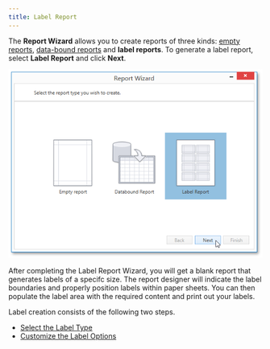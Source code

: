 ```yaml
---
title: Label Report
---
```

The **Report Wizard** allows you to create reports of three kinds: [empty reports](../../../../../interface-elements-for-desktop/articles/report-designer/report-designer-for-wpf/report-wizard/empty-report.md), [data-bound reports](../../../../../interface-elements-for-desktop/articles/report-designer/report-designer-for-wpf/report-wizard/data-bound-report.md) and **label reports**. To generate a label report, select **Label Report** and click **Next**.

![WPDDesigner_ReportWizard_Label](../../../../images/Img121985.png)

After completing the Label Report Wizard, you will get a blank report that generates labels of a specifc size. The report designer will indicate the label boundaries and properly position labels within paper sheets. You can then populate the label area with the required content and print out your labels.

Label creation consists of the following two steps.
* [Select the Label Type](../../../../../interface-elements-for-desktop/articles/report-designer/report-designer-for-wpf/report-wizard/label-report/select-the-label-type.md)
* [Customize the Label Options](../../../../../interface-elements-for-desktop/articles/report-designer/report-designer-for-wpf/report-wizard/label-report/customize-the-label-options.md)